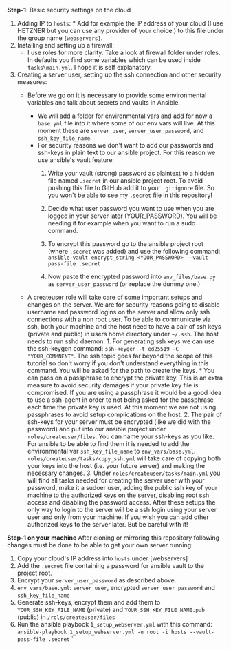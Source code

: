 **Step-1**: Basic security settings on the cloud

  1. Adding IP to `hosts`:
    * Add for example the IP address of your cloud (I use HETZNER but you can use any provider of your choice.) to this file under the group name `[webservers]`.
   2. Installing and setting up a firewall:
      * I use roles for more clarity. Take a look at firewall folder under roles. In defaults you find some variables which can be used inside `tasks\main.yml`. I hope it is self explanatory.
   3. Creating a server user, setting up the ssh connection and other security measures: 
      * Before we go on it is necessary to provide some environmental variables and talk about secrets and vaults in Ansible.
        * We will add a folder for environmental vars and add for now a `base.yml` file into it where some of our env vars will live. At this moment these are `server_user`, `server_user_password`, and `ssh_key_file_name`.
        * For security reasons we don't want to add our passwords and ssh-keys in plain text to our ansible project. For this reason we use ansible's vault feature:
          1. Write your vault (strong) password as plaintext to a hidden file named `.secret` in our ansible project root. To avoid pushing this file to GitHub add it to your `.gitignore` file. So you won't be able to see my `.secret` file in this repository!
          2. Decide what user password you want to use when you are logged in your server later (YOUR_PASSWORD). You will be needing it for example when you want to run a sudo command.
          3. To encrypt this password go to the ansible project root (where `.secret` was added) and use the following command: 
          `ansible-vault encrypt_string <YOUR_PASSWORD> --vault-pass-file .secret`
          
          4. Now paste the encrypted password into `env_files/base.py` as `server_user_password` (or replace the dummy one.)
          
      * A createuser role will take care of some important setups and changes on the server. We are for security reasons going to disable username and password logins on the server and allow only ssh connections with a non root user. To be able to communicate via ssh, both your machine and the host need to have a pair of ssh keys (private and public) in users home directory under `~/.ssh`. The host needs to run sshd daemon.
            1. For generating ssh keys we can use the ssh-keygen command: `ssh-keygen -t ed25519 -C "YOUR_COMMNENT"`. The ssh topic goes far beyond the scope of this tutorial so don't worry if you don't understand everything in this command. You will be asked for the path to create the keys.
              * You can pass on a passphrase to encrypt the private key. This is an extra measure to avoid security damages if your private key file is compromised. If you are using a passphrase it would be a good idea to use a ssh-agent in order to not being asked for the passphrase each time the private key is used. At this moment we are not using passphrases to avoid setup complications on the host.
            2. The pair of ssh-keys for your server must be encrypted (like we did with the password) and put into our ansible project under `roles/createuser/files`. You can name your ssh-keys as you like. For ansible to be able to find them it is needed to add the environmental var `ssh_key_file_name` to `env_vars/base.yml`. `roles/createuser/tasks/copy_ssh.yml` will take care of copying both your keys into the host (i.e. your future server) and making the necessary changes.
            3. Under `roles/createuser/tasks/main.yml` you will find all tasks needed for creating the server user with your password, make it a sudoer user, adding the public ssh key of your machine to the authorized keys on the server, disabling root ssh access and disabling the password access. After these setups the only way to login to the server will be a ssh login using your server user and only from your machine. If you wish you can add other authorized keys to the server later. But be careful with it! 
            
**Step-1 on your machine**
After cloning or mirroring this repository following changes must be done to be able to get your own server running:

   1. Copy your cloud's IP address into `hosts`  under [webservers]   
   2. Add the `.secret` file containing a password for ansible vault to the project root.
   3. Encrypt your `server_user_password` as described above.
   4. `env_vars/base.yml`: `server_user`, encrypted `server_user_password` and `ssh_key_file_name`
   5. Generate ssh-keys, encrypt them and add them to `YOUR_SSH_KEY_FILE_NAME` (private) and `YOUR_SSH_KEY_FILE_NAME.pub` (public) in `/rols/createuser/files`
   6. Run the ansible playbook `1_setup_webserver.yml` with this command: `ansible-playbook 1_setup_webserver.yml -u root -i hosts --vault-pass-file .secret`
`
